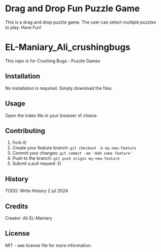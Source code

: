 # Drag and Drop Fun Puzzle Game
This is a drag and drop puzzle game. The user can select multiple puzzles to play. Have Fun! 

# EL-Maniary_Ali_crushingbugs 
This repo is for Crushing Bugs - Puzzle Games

## Installation

No installation is required. Simply download the files.

## Usage

Open the index file in your browser of choice.

## Contributing

1. Fork it!
2. Create your feature branch: `git checkout -b my-new-feature`
3. Commit your changes: `git commit -am 'Add some feature'`
4. Push to the branch: `git push origin my-new-feature`
5. Submit a pull request :D

## History
TODO: Write History
2 jul 2024

## Credits

Creator: Ali EL-Maniary

## License
MIT - see license file for more information.
